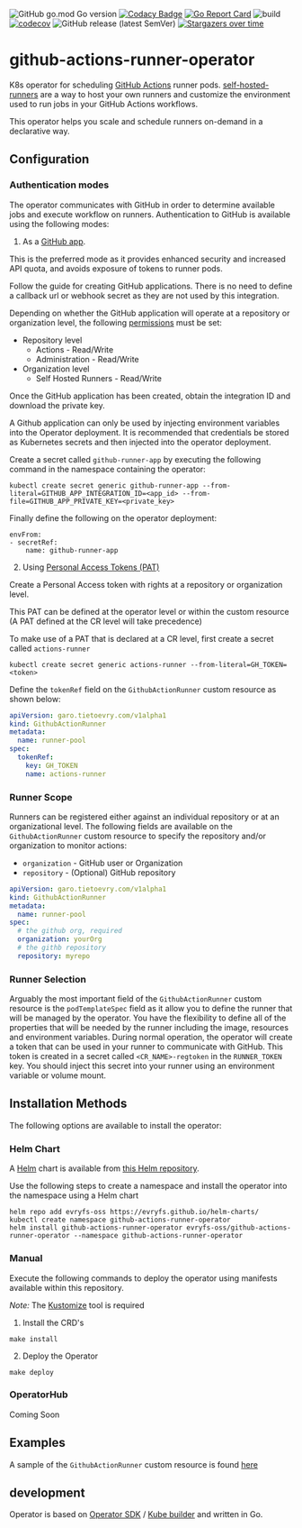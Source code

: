 ![GitHub go.mod Go version](https://img.shields.io/github/go-mod/go-version/evryfs/github-actions-runner-operator)
[![Codacy Badge](https://api.codacy.com/project/badge/Grade/f31ef6cd50994eebb882389ec2ec37f1)](https://app.codacy.com/gh/evryfs/github-actions-runner-operator?utm_source=github.com&utm_medium=referral&utm_content=evryfs/github-actions-runner-operator&utm_campaign=Badge_Grade_Dashboard)
[![Go Report Card](https://goreportcard.com/badge/github.com/evryfs/github-actions-runner-operator)](https://goreportcard.com/report/github.com/evryfs/github-actions-runner-operator)
![build](https://github.com/evryfs/github-actions-runner-operator/workflows/build/badge.svg?branch=master)
[![codecov](https://codecov.io/gh/evryfs/github-actions-runner-operator/branch/master/graph/badge.svg)](https://codecov.io/gh/evryfs/github-actions-runner-operator)
![GitHub release (latest SemVer)](https://img.shields.io/github/v/release/evryfs/github-actions-runner-operator?sort=semver)
[![Stargazers over time](https://starchart.cc/evryfs/github-actions-runner-operator.svg)](https://starchart.cc/evryfs/github-actions-runner-operator)


# github-actions-runner-operator

K8s operator for scheduling [GitHub Actions](https://github.com/features/actions) runner pods.
[self-hosted-runners](https://help.github.com/en/actions/hosting-your-own-runners/about-self-hosted-runners)
are a way to host your own runners and customize the environment used to run jobs in your GitHub Actions workflows.

This operator helps you scale and schedule runners on-demand in a declarative way.

## Configuration
### Authentication modes

The operator communicates with GitHub in order to determine available jobs and execute workflow on runners. Authentication to GitHub is available using the following modes:

1.  As a [GitHub app](https://docs.github.com/en/free-pro-team@latest/developers/apps/creating-a-github-app).

This is the preferred mode as it provides enhanced security and increased API quota, and avoids exposure of tokens to runner pods.

Follow the guide for creating GitHub applications. There is no need to define a callback url or webhook secret as they are not used by this integration.

Depending on whether the GitHub application will operate at a repository or organization level, the following [permissions](https://docs.github.com/en/free-pro-team@latest/rest/reference/permissions-required-for-github-apps#permission-on-self-hosted-runners) must be set:

* Repository level
  * Actions - Read/Write
  * Administration - Read/Write
* Organization level
  * Self Hosted Runners - Read/Write

Once the GitHub application has been created, obtain the integration ID and download the private key. 

A Github application can only be used by injecting environment variables into the Operator deployment. It is recommended that credentials be stored as Kubernetes secrets and then injected into the operator deployment.

Create a secret called `github-runner-app` by executing the following command in the namespace containing the operator:

```shell script
kubectl create secret generic github-runner-app --from-literal=GITHUB_APP_INTEGRATION_ID=<app_id> --from-file=GITHUB_APP_PRIVATE_KEY=<private_key>
```

Finally define the following on the operator deployment:

```shell script
envFrom:
- secretRef:
    name: github-runner-app
````

2.  Using [Personal Access Tokens (PAT)](https://docs.github.com/en/free-pro-team@latest/github/authenticating-to-github/creating-a-personal-access-token)

Create a Personal Access token with rights at a repository or organization level.

This PAT can be defined at the operator level or within the custom resource (A PAT defined at the CR level will take precedence)

To make use of a PAT that is declared at a CR level, first create a secret called `actions-runner`

```shell script
kubectl create secret generic actions-runner --from-literal=GH_TOKEN=<token>
```

Define the `tokenRef` field on the `GithubActionRunner` custom resource as shown below:

```yaml
apiVersion: garo.tietoevry.com/v1alpha1
kind: GithubActionRunner
metadata:
  name: runner-pool
spec:
  tokenRef:
    key: GH_TOKEN
    name: actions-runner
```

### Runner Scope

Runners can be registered either against an individual repository or at an organizational level. The following fields are available on the `GithubActionRunner` custom resource to specify the repository and/or organization to monitor actions:

  * `organization` - GitHub user or Organization
  * `repository` - (Optional) GitHub repository

```yaml
apiVersion: garo.tietoevry.com/v1alpha1
kind: GithubActionRunner
metadata:
  name: runner-pool
spec:
  # the github org, required
  organization: yourOrg
  # the githb repository
  repository: myrepo
```

### Runner Selection

Arguably the most important field of the `GithubActionRunner` custom resource is the `podTemplateSpec` field as it allow you to define the runner that will be managed by the operator. You have the flexibility to define all of the properties that will be needed by the runner including the image, resources and environment variables. During normal operation, the operator will create a token that can be used in your runner to communicate with GitHub. This token is created in a secret called `<CR_NAME>-regtoken` in the `RUNNER_TOKEN` key. You should inject this secret into your runner using an environment variable or volume mount.

## Installation Methods

The following options are available to install the operator:
### Helm Chart

A [Helm](https://helm.sh/) chart is available from [this Helm repository](https://github.com/evryfs/helm-charts).

Use the following steps to create a namespace and install the operator into the namespace using a Helm chart

```shell script
helm repo add evryfs-oss https://evryfs.github.io/helm-charts/
kubectl create namespace github-actions-runner-operator
helm install github-actions-runner-operator evryfs-oss/github-actions-runner-operator --namespace github-actions-runner-operator
```
### Manual

Execute the following commands to deploy the operator using manifests available within this repository.

_Note:_ The [Kustomize](https://kustomize.io/) tool is required

1. Install the CRD's

```shell script
make install
```

2. Deploy the Operator

```shell script
make deploy
```

### OperatorHub

Coming Soon

## Examples

A sample of the `GithubActionRunner` custom resource is found [here](config/samples/garo_v1alpha1_githubactionrunner.yaml)

## development

Operator is based on [Operator SDK](https://github.com/operator-framework/operator-sdk) / [Kube builder](https://github.com/kubernetes-sigs/kubebuilder) and written in Go.
